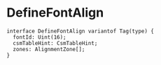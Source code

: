 # DefineFontAlign

```
interface DefineFontAlign variantof Tag(type) {
  fontId: Uint(16);
  csmTableHint: CsmTableHint;
  zones: AlignmentZone[];
}
```
